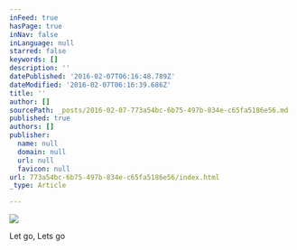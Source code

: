 ```yaml
---
inFeed: true
hasPage: true
inNav: false
inLanguage: null
starred: false
keywords: []
description: ''
datePublished: '2016-02-07T06:16:48.789Z'
dateModified: '2016-02-07T06:16:39.686Z'
title: ''
author: []
sourcePath: _posts/2016-02-07-773a54bc-6b75-497b-834e-c65fa5186e56.md
published: true
authors: []
publisher:
  name: null
  domain: null
  url: null
  favicon: null
url: 773a54bc-6b75-497b-834e-c65fa5186e56/index.html
_type: Article

---
```

![](https://the-grid-user-content.s3-us-west-2.amazonaws.com/1e12e68b-0ec6-4db3-a1a3-865cc13a532b.jpg)

Let go, Lets go